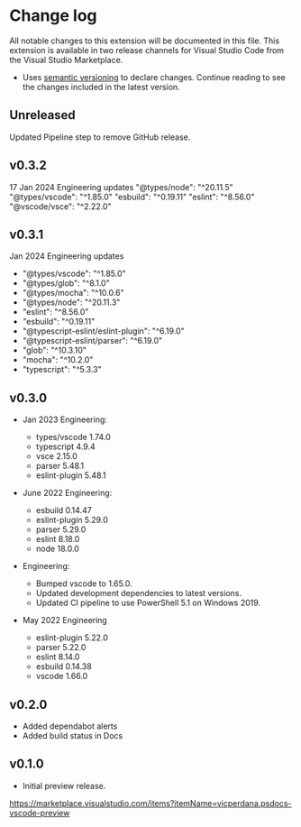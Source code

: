 # Change log

All notable changes to this extension will be documented in this file. This
extension is available in two release channels for Visual Studio Code from the
Visual Studio Marketplace.

-   Uses [semantic versioning](http://semver.org/) to declare changes. Continue
    reading to see the changes included in the latest version.

## Unreleased

Updated Pipeline step to remove GitHub release.

## v0.3.2

17 Jan 2024 Engineering updates "@types/node": "^20.11.5" "@types/vscode":
"^1.85.0" "esbuild": "^0.19.11" "eslint": "^8.56.0" "@vscode/vsce": "^2.22.0"

## v0.3.1

Jan 2024 Engineering updates

-   "@types/vscode": "^1.85.0"
-   "@types/glob": "^8.1.0"
-   "@types/mocha": "^10.0.6"
-   "@types/node": "^20.11.3"
-   "eslint": "^8.56.0"
-   "esbuild": "^0.19.11"
-   "@typescript-eslint/eslint-plugin": "^6.19.0"
-   "@typescript-eslint/parser": "^6.19.0"
-   "glob": "^10.3.10"
-   "mocha": "^10.2.0"
-   "typescript": "^5.3.3"

## v0.3.0

-   Jan 2023 Engineering:

    -   types/vscode 1.74.0
    -   typescript 4.9.4
    -   vsce 2.15.0
    -   parser 5.48.1
    -   eslint-plugin 5.48.1

-   June 2022 Engineering:

    -   esbuild 0.14.47
    -   eslint-plugin 5.29.0
    -   parser 5.29.0
    -   eslint 8.18.0
    -   node 18.0.0

-   Engineering:

    -   Bumped vscode to 1.65.0.
    -   Updated development dependencies to latest versions.
    -   Updated CI pipeline to use PowerShell 5.1 on Windows 2019.

-   May 2022 Engineering
    -   eslint-plugin 5.22.0
    -   parser 5.22.0
    -   eslint 8.14.0
    -   esbuild 0.14.38
    -   vscode 1.66.0

## v0.2.0

-   Added dependabot alerts
-   Added build status in Docs

## v0.1.0

-   Initial preview release.

https://marketplace.visualstudio.com/items?itemName=vicperdana.psdocs-vscode-preview
